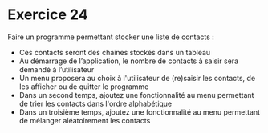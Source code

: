 # Exercice 24
Faire un programme permettant stocker une liste de contacts :
- Ces contacts seront des chaines stockés dans un tableau
- Au démarrage de l’application, le nombre de contacts à saisir sera demandé à l’utilisateur
- Un menu proposera au choix à l'utilisateur de (re)saisir les contacts, de les afficher ou de quitter le programme 
- Dans un second temps, ajoutez une fonctionnalité au menu permettant de trier les contacts dans l'ordre alphabétique
- Dans un troisième temps, ajoutez une fonctionnalité au menu permettant de mélanger aléatoirement les contacts